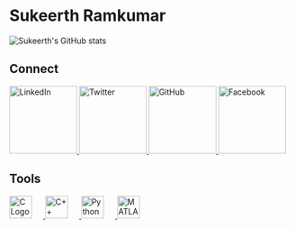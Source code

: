 # Sukeerth Ramkumar

![Sukeerth's GitHub stats](https://github-readme-stats.vercel.app/api?username=Sukeerth-v9474&show_icons=true&theme=dark)
<br>

<!--
[![Top Langs](https://github-readme-stats.vercel.app/api/top-langs/?username=Sukeerth-v9474&layout=compact)](https://github.com/yourusername)
![Your Contributions](https://img.shields.io/github/contributions/Sukeerth-v9474/year)
![GitHub followers](https://img.shields.io/github/followers/Sukeerth-v9474?label=Followers&style=social)
-->

## Connect

<a href="https://www.linkedin.com/in/sukeerth-ramkumar-013300214/" target="_blank">
  <img src="https://img.shields.io/badge/LinkedIn-0077B5?style=for-the-badge&logo=linkedin&logoColor=white" alt="LinkedIn" style="width: 120px;">
</a>

<a href="https://twitter.com/SukeerthR" target="_blank">
  <img src="https://img.shields.io/badge/Twitter-1DA1F2?style=for-the-badge&logo=twitter&logoColor=white" alt="Twitter" style="width: 120px;">
</a>

<a href="https://github.com/Sukeerth-v9474" target="_blank">
  <img src="https://img.shields.io/badge/GitHub-181717?style=for-the-badge&logo=github&logoColor=white" alt="GitHub" style="width: 120px;">
</a>

<a href="https://www.facebook.com/profile.php?id=100084777442105" target="_blank">
  <img src="https://img.shields.io/badge/Facebook-1877F2?style=for-the-badge&logo=facebook&logoColor=white" alt="Facebook" style="width: 120px;">
</a>

## Tools

<a href="https://en.wikipedia.org/wiki/C_(programming_language)" target="_blank">
  <img src="https://upload.wikimedia.org/wikipedia/commons/1/19/C_Logo.png" alt="C Logo" style="width: 40px; margin-right: 20px;">
</a>

<a href="https://en.wikipedia.org/wiki/C%2B%2B" target="_blank">
  <img src="https://upload.wikimedia.org/wikipedia/commons/1/18/ISO_C%2B%2B_Logo.svg" alt="C++ Logo" style="width: 40px; margin-right: 20px;">
</a>

<a href="https://www.python.org/" target="_blank">
  <img src="https://upload.wikimedia.org/wikipedia/commons/c/c3/Python-logo-notext.svg" alt="Python Logo" style="width: 40px; margin-right: 20px;">
</a>

<a href="https://www.mathworks.com/products/matlab.html" target="_blank">
  <img src="https://upload.wikimedia.org/wikipedia/commons/2/21/Matlab_Logo.png" alt="MATLAB Logo" style="width: 40px; margin-right: 20px;">
</a>




